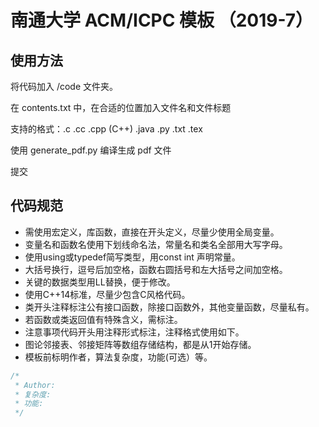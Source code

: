 # 南通大学 ACM/ICPC 模板 （2019-7）

## 使用方法

将代码加入 /code 文件夹。

在 contents.txt 中，在合适的位置加入文件名和文件标题

支持的格式：.c .cc .cpp (C++) .java .py .txt .tex

使用 generate_pdf.py 编译生成 pdf 文件

提交

## 代码规范

- 需使用宏定义，库函数，直接在开头定义，尽量少使用全局变量。
- 变量名和函数名使用下划线命名法，常量名和类名全部用大写字母。
- 使用using或typedef简写类型，用const int 声明常量。
- 大括号换行，逗号后加空格，函数右圆括号和左大括号之间加空格。
- 关键的数据类型用LL替换，便于修改。
- 使用C++14标准，尽量少包含C风格代码。
- 类开头注释标注公有接口函数，除接口函数外，其他变量函数，尽量私有。
- 若函数或类返回值有特殊含义，需标注。
- 注意事项代码开头用注释形式标注，注释格式使用如下。
- 图论邻接表、邻接矩阵等数组存储结构，都是从1开始存储。
- 模板前标明作者，算法复杂度，功能(可选）等。

```cpp
/*
 * Author:
 * 复杂度: 
 * 功能: 
 */

```

